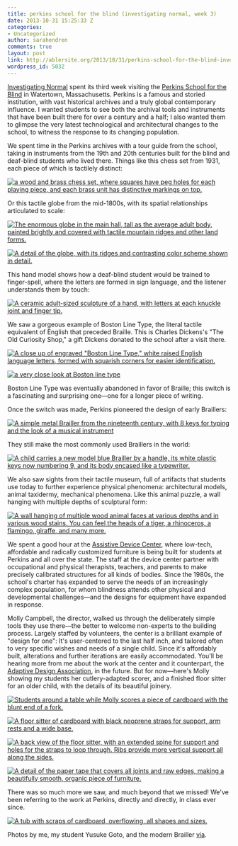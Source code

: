 ```yaml
---
title: perkins school for the blind (investigating normal, week 3)
date: 2013-10-31 15:25:33 Z
categories:
- Uncategorized
author: sarahendren
comments: true
layout: post
link: http://ablersite.org/2013/10/31/perkins-school-for-the-blind-investigating-normal-week-3/
wordpress_id: 5032
---
```


[Investigating Normal](http://ablersite.org/investigating-normal/) spent its third week visiting the [Perkins School for the Blind](http://www.perkins.org/) in Watertown, Massachusetts. Perkins is a famous and storied institution, with vast historical archives and a truly global contemporary influence. I wanted students to see both the archival tools and instruments that have been built there for over a century and a half; I also wanted them to glimpse the very latest technological and architectural changes to the school, to witness the response to its changing population.

We spent time in the Perkins archives with a tour guide from the school, taking in instruments from the 19th and 20th centuries built for the blind and deaf-blind students who lived there. Things like this chess set from 1931, each piece of which is tactilely distinct:

[![a wood and brass chess set, where squares have peg holes for each playing piece, and each brass unit has distinctive markings on top.](http://ablersite.files.wordpress.com/2013/10/chess_set.jpg)](http://ablersite.files.wordpress.com/2013/10/chess_set.jpg)

Or this tactile globe from the mid-1800s, with its spatial relationships articulated to scale:

[![The enormous globe in the main hall, tall as the average adult body, painted brightly and covered with tactile mountain ridges and other land forms.](http://ablersite.files.wordpress.com/2013/10/perkins_goto_tactileglobe.jpg)](http://ablersite.files.wordpress.com/2013/10/perkins_goto_tactileglobe.jpg)

[![A detail of the globe, with its ridges and contrasting color scheme shown in detail.](http://ablersite.files.wordpress.com/2013/10/globe_detail.jpg)](http://ablersite.files.wordpress.com/2013/10/globe_detail.jpg)

This hand model shows how a deaf-blind student would be trained to finger-spell, where the letters are formed in sign language, and the listener understands them by touch:

[![A ceramic adult-sized sculpture of a hand, with letters at each knuckle joint and finger tip.](http://ablersite.files.wordpress.com/2013/10/fingerspell_hand.jpg)](http://ablersite.files.wordpress.com/2013/10/fingerspell_hand.jpg)

We saw a gorgeous example of Boston Line Type, the literal tactile equivalent of English that preceded Braille. This is Charles Dickens's "The Old Curiosity Shop," a gift Dickens donated to the school after a visit there.

[![A close up of engraved "Boston Line Type," white raised English language letters, formed with squarish corners for easier identification.](http://ablersite.files.wordpress.com/2013/10/perkins_goto_bostontype.jpg)](http://ablersite.files.wordpress.com/2013/10/perkins_goto_bostontype.jpg)

[![a very close look at Boston line type](http://ablersite.files.wordpress.com/2013/10/dickens_boston_line_type.jpg)](http://ablersite.files.wordpress.com/2013/10/dickens_boston_line_type.jpg)

Boston Line Type was eventually abandoned in favor of Braille; this switch is a fascinating and surprising one—one for a longer piece of writing.

Once the switch was made, Perkins pioneered the design of early Braillers:

[![A simple metal Brailler from the nineteenth century, with 8 keys for typing and the look of a musical instrument](http://ablersite.files.wordpress.com/2013/10/brailler_older.jpg)](http://ablersite.files.wordpress.com/2013/10/brailler_older.jpg)

They still make the most commonly used Braillers in the world:

[![A child carries a new model blue Brailler by a handle, its white plastic keys now numbering 9, and its body encased like a typewriter.](http://ablersite.files.wordpress.com/2013/10/perkins-brailler-midnight-blue-sm_lrg.jpg)](http://ablersite.files.wordpress.com/2013/10/perkins-brailler-midnight-blue-sm_lrg.jpg)

We also saw sights from their tactile museum, full of artifacts that students use today to further experience physical phenomena: architectural models, animal taxidermy, mechanical phenomena. Like this animal puzzle, a wall hanging with multiple depths of sculptural form:

[![A wall hanging of multiple wood animal faces at various depths and in various wood stains. You can feel the heads of a tiger, a rhinoceros, a flamingo, giraffe, and many more.](http://ablersite.files.wordpress.com/2013/10/perkins_goto_tactilepuzzle.jpg)](http://ablersite.files.wordpress.com/2013/10/perkins_goto_tactilepuzzle.jpg)

We spent a good hour at the [Assistive Device Center](http://www.perkins.org/inside-perkins/assistive-device-center/), where low-tech, affordable and radically customized furniture is being built for students at Perkins and all over the state. The staff at the device center partner with occupational and physical therapists, teachers, and parents to make precisely calibrated structures for all kinds of bodies. Since the 1980s, the school's charter has expanded to serve the needs of an increasingly complex population, for whom blindness attends other physical and developmental challenges—and the designs for equipment have expanded in response.

Molly Campbell, the director, walked us through the deliberately simple tools they use there—the better to welcome non-experts to the building process. Largely staffed by volunteers, the center is a brilliant example of "design for one": It's user-centered to the last half inch, and tailored often to very specific wishes and needs of a single child. Since it's affordably built, alterations and further iterations are easily accommodated. You'll be hearing more from me about the work at the center and it counterpart, the [Adaptive Design Association](http://www.adaptivedesign.org/), in the future. But for now—here's Molly showing my students her cutlery-adapted scorer, and a finished floor sitter for an older child, with the details of its beautiful joinery.

[![Students around a table while Molly scores a piece of cardboard with the blunt end of a fork.](http://ablersite.files.wordpress.com/2013/10/perkins_goto_scoring.jpg)](http://ablersite.files.wordpress.com/2013/10/perkins_goto_scoring.jpg)

[![A floor sitter of cardboard with black neoprene straps for support, arm rests and a wide base.](http://ablersite.files.wordpress.com/2013/10/floor_sitter_mid.jpg)](http://ablersite.files.wordpress.com/2013/10/floor_sitter_mid.jpg)

[![A back view of the floor sitter, with an extended spine for support and holes for the straps to loop through. Ribs provide more vertical support all along the sides.](http://ablersite.files.wordpress.com/2013/10/floor_sitter_back.jpg)](http://ablersite.files.wordpress.com/2013/10/floor_sitter_back.jpg)

[![A detail of the paper tape that covers all joints and raw edges, making a beautifully smooth, organic piece of furniture.](http://ablersite.files.wordpress.com/2013/10/floor_sitter_side_detail.jpg)](http://ablersite.files.wordpress.com/2013/10/floor_sitter_side_detail.jpg)

There was so much more we saw, and much beyond that we missed! We've been referring to the work at Perkins, directly and directly, in class ever since.

[![A tub with scraps of cardboard, overflowing, all shapes and sizes.](http://ablersite.files.wordpress.com/2013/10/perkins_goto_cardboard.jpg)](http://ablersite.files.wordpress.com/2013/10/perkins_goto_cardboard.jpg)

Photos by me, my student Yusuke Goto, and the modern Brailler [via](http://www.magnifyingaids.com/Brailler).
